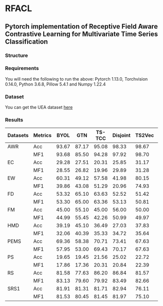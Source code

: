 # RFACL

## Pytorch implementation of Receptive Field Aware Contrastive Learning for Multivariate Time Series Classification

### Structure

### Requirements
You will need the following to run the above:
Pytorch 1.13.0, Torchvision 0.14.0, Python 3.6.8, Pillow 5.4.1 and Numpy 1.22.4

### Dataset
You can get the UEA dataset [here](http://timeseriesclassification.com/dataset.php "访问数据集")

### Results
| Datasets | Metrics | BYOL | GTN | TS-TCC | Disjoint | TS2Vec | MF-Net | TodyNet | Time-MIL | FCSTGNN | TS-GAC | Ours |
|----------|---------|------|-----|--------|----------|--------|--------|---------|----------|---------|--------|------|
| AWR      | Acc     | 93.67| 87.17| 95.08  | 98.33    | 98.67  | 93.02  | 94.76   | 91.25    | 93.00   | 98.43  | 99.03 |
|          | MF1     | 93.68| 85.50| 94.28  | 97.92    | 98.70  | 92.66  | 94.40   | 90.95    | 93.01   | 98.33  | 98.96 |
| EC       | Acc     | 29.28| 27.51| 20.31  | 25.85    | 31.17  | 25.34  | 29.46   | 28.39    | 33.46   | 33.57  | 36.04 |
|          | MF1     | 28.55| 26.82| 19.96  | 29.89    | 31.28  | 17.29  | 28.74   | 19.36    | 27.54   | 30.80  | 34.85 |
| EW       | Acc     | 60.31| 49.12| 57.58  | 41.98    | 80.15  | 45.83  | 42.92   | 35.32    | 59.54   | 65.25  | 71.62 |
|          | MF1     | 39.86| 43.08| 51.29  | 20.96    | 74.93  | 37.43  | 42.39   | 27.18    | 44.97   | 63.02  | 52.85 |
| FD       | Acc     | 53.32| 65.10| 63.63  | 52.52    | 51.42  | 64.25  | 64.21   | 50.03    | 66.06   | 65.08  | 66.56 |
|          | MF1     | 53.30| 65.00| 63.36  | 53.13    | 50.81  | 63.79  | 64.19   | 33.57    | 66.00   | 65.02  | 66.10 |
| FM       | Acc     | 45.00| 55.10| 45.00  | 56.00    | 50.00  | 52.33  | 52.49   | 54.52    | 53.00   | 50.00  | 60.71 |
|          | MF1     | 44.99| 55.45| 42.26  | 50.99    | 49.97  | 48.45  | 52.27   | 52.33    | 52.76   | 45.61  | 58.91 |
| HMD      | Acc     | 39.19| 45.10| 36.49  | 27.03    | 37.83  | 32.79  | 36.67   | 29.89    | 35.14   | 25.31  | 49.68 |
|          | MF1     | 32.06| 40.39| 35.33  | 34.72    | 35.64  | 30.46  | 32.84   | 27.02    | 34.92   | 34.90  | 41.57 |
| PEMS     | Acc     | 69.36| 58.38| 70.71  | 73.41    | 67.63  | 81.70  | 72.24   | 39.84    | 77.45   | 81.14  | 82.01 |
|          | MF1     | 57.95| 53.00| 69.43  | 70.17    | 67.63  | 80.42  | 71.33   | 33.72    | 76.51   | 81.08  | 81.52 |
| PS       | Acc     | 19.65| 19.45| 21.56  | 25.02    | 22.72  | 19.93  | 26.79   | 22.36    | 16.61   | 21.71  | 27.49 |
|          | MF1     | 17.86| 17.36| 20.31  | 20.84    | 22.39  | 18.25  | 25.34   | 21.65    | 15.92   | 21.29  | 26.97 |
| RS       | Acc     | 81.58| 77.63| 86.20  | 86.84    | 81.57  | 77.63  | 80.49   | 82.25    | 82.87   | 76.73  | 87.75 |
|          | MF1     | 83.13| 79.60| 79.92  | 83.49    | 82.66  | 78.41  | 81.56   | 82.66    | 83.63   | 74.70  | 84.93 |
| SRS1     | Acc     | 81.91| 81.31| 81.71  | 82.94    | 76.11  | 76.54  | 83.83   | 75.18    | 82.01   | 80.53  | 84.77 |
|          | MF1     | 81.53| 80.45| 81.45  | 81.97    | 75.10  | 75.38  | 83.80   | 74.06    | 81.44   | 80.54  | 84.19 |

